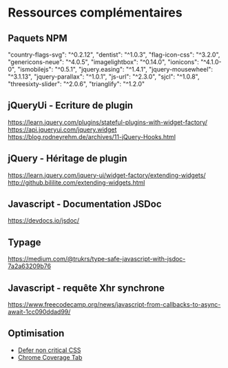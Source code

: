 # Ressources complémentaires

## Paquets NPM
"country-flags-svg": "^0.2.12",
"dentist": "^1.0.3",
"flag-icon-css": "^3.2.0",
"genericons-neue": "^4.0.5",
"imagelightbox": "^0.14.0",
"ionicons": "^4.1.0-0",
"ismobilejs": "^0.5.1",
"jquery.easing": "^1.4.1",
"jquery-mousewheel": "^3.1.13",
"jquery-parallax": "^1.0.1",
"js-url": "^2.3.0",
"sjcl": "^1.0.8",
"threesixty-slider": "^2.0.6",
"trianglify": "^1.2.0"

## jQueryUi - Ecriture de plugin
https://learn.jquery.com/plugins/stateful-plugins-with-widget-factory/
https://api.jqueryui.com/jquery.widget
https://blog.rodneyrehm.de/archives/11-jQuery-Hooks.html

## jQuery - Héritage de plugin
https://learn.jquery.com/jquery-ui/widget-factory/extending-widgets/
http://github.bililite.com/extending-widgets.html

## Javascript - Documentation JSDoc
https://devdocs.io/jsdoc/

## Typage
https://medium.com/@trukrs/type-safe-javascript-with-jsdoc-7a2a63209b76

## Javascript - requête Xhr synchrone
https://www.freecodecamp.org/news/javascript-from-callbacks-to-async-await-1cc090ddad99/

## Optimisation

- [Defer non critical CSS](https://web.dev/defer-non-critical-css/)
- [Chrome Coverage Tab](https://developers.google.com/web/updates/2017/04/devtools-release-notes#coverage)

